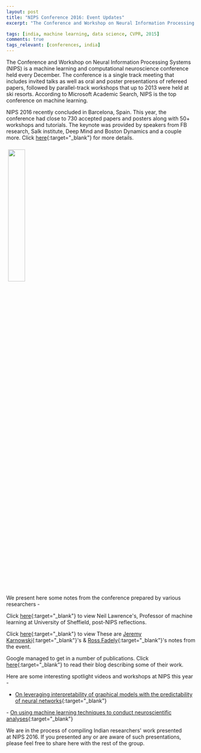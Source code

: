 ```yaml
---
layout: post
title: "NIPS Conference 2016: Event Updates"
excerpt: "The Conference and Workshop on Neural Information Processing Systems (NIPS) is a machine learning and computational neuroscience conference held every December. The conference is a single track meeting that includes invited talks as well as oral and poster presentations of refereed papers, followed by parallel-track workshops that up to 2013 were held at ski resorts. According to Microsoft Academic Search, NIPS is the top conference on machine learning."

tags: [india, machine learning, data science, CVPR, 2015]
comments: true
tags_relevant: [conferences, india]
---
```


The Conference and Workshop on Neural Information Processing Systems (NIPS) is a machine learning and computational neuroscience conference held every December. The conference is a single track meeting that includes invited talks as well as oral and poster presentations of refereed papers, followed by parallel-track workshops that up to 2013 were held at ski resorts. According to Microsoft Academic Search, NIPS is the top conference on machine learning.

NIPS 2016 recently concluded in Barcelona, Spain. This year, the conference had close to 730 accepted papers and posters along with 50+ workshops and tutorials. The keynote was provided by speakers from FB research, Salk institute, Deep Mind and Boston Dynamics and a couple more. Click [here](https://nips.cc/){:target="_blank"} for more details.

<img src="http://bayesiandeeplearning.org/images/NIPS.svg" align='center' style="margin-right:5px; margin-top:9px; margin-left:5px; width:30%">

We present here some notes from the conference prepared by various researchers -

Click [here](http://inverseprobability.com/2016/12/13/nips-highlights.html){:target="_blank"} to view Neil Lawrence's, Professor of machine learning at University of Sheffield, post-NIPS reflections. 

Click [here](https://blog.insightdatascience.com/nips-2016-day-1-6ae1207cab82#.q9kzmwjo2){:target="_blank"} to view These are [Jeremy Karnowski](https://twitter.com/mwakanosya){:target="_blank"}'s & [Ross Fadely](https://twitter.com/rossfadely){:target="_blank"}'s notes from the event.

Google managed to get in a number of publications. Click [here](https://research.googleblog.com/2016/12/nips-2016-research-at-google.html){:target="_blank"} to read their blog describing some of their work.

Here are some interesting spotlight videos and workshops at NIPS this year - 

- [On leveraging interpretability of graphical models with the predictability of neural networks](https://www.youtube.com/watch?v=btr1poCYIzw){:target="_blank"}

- [On using machine learning techniques to conduct neuroscientific analyses](http://www.stat.ucla.edu/~akfletcher/brainsbits.html){:target="_blank"} 

We are in the process of compiling Indian researchers' work presented at NIPS 2016. If you presented any or are aware of such presentations, please feel free to share here with the rest of the group.
